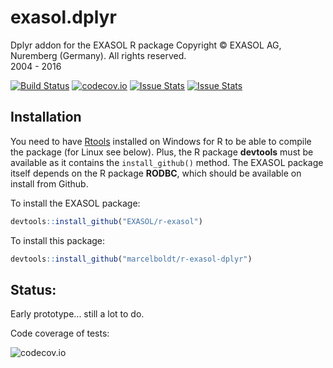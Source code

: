 # exasol.dplyr
Dplyr addon for the EXASOL R package
Copyright © EXASOL AG, Nuremberg (Germany). All rights reserved.  
2004 - 2016

[![Build Status](https://travis-ci.org/marcelboldt/r-exasol-dplyr.svg)](https://travis-ci.org/marcelboldt/r-exasol-dplyr)
[![codecov.io](https://codecov.io/github/marcelboldt/r-exasol-dplyr/coverage.svg?branch=master)](https://codecov.io/github/marcelboldt/r-exasol-dplyr?branch=master)
[![Issue Stats](http://issuestats.com/github/marcelboldt/r-exasol-dplyr/badge/pr)](http://issuestats.com/github/marcelboldt/r-exasol-dplyr)
[![Issue Stats](http://issuestats.com/github/marcelboldt/r-exasol-dplyr/badge/issue)](http://issuestats.com/github/marcelboldt/r-exasol-dplyr)

## Installation

You need to have [Rtools](https://cran.r-project.org/bin/windows/Rtools/)
installed on Windows for R to be able to compile the package (for Linux see below).
Plus, the R package **devtools** must be available as it contains the `install_github()` method. The EXASOL package itself
depends on the R package **RODBC**, which should be available on install
from Github.

To install the EXASOL package:
```r
devtools::install_github("EXASOL/r-exasol")
```

To install this package:
```r
devtools::install_github("marcelboldt/r-exasol-dplyr")
```

## Status:

Early prototype... still a lot to do.

Code coverage of tests:

![codecov.io](https://codecov.io/github/EXASOL/r-exasol/branch.svg?branch=master)